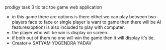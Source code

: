 prodigy task 3 tic tac toe game web application
* in this game there are options is there eithet we can play between  two players face to face or single player is want to game then there will be AI features(option) is also included to play with computer.
* the player who will be win is display on screen.
* if both out of them no one will win the game then it will display it's tie.
* Creator-> SATYAM YOGENDRA YADAV
